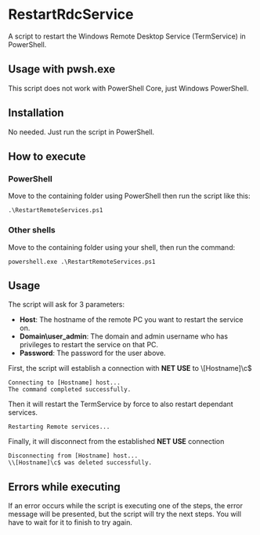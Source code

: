 # RestartRdcService
A script to restart the Windows Remote Desktop Service (TermService) in PowerShell.

## Usage with pwsh.exe
This script does not work with PowerShell Core, just Windows PowerShell.

## Installation
No needed. Just run the script in PowerShell.

## How to execute

### PowerShell

Move to the containing folder using PowerShell then run the script like this:

```
.\RestartRemoteServices.ps1
```

### Other shells

Move to the containing folder using your shell, then run the command:

```
powershell.exe .\RestartRemoteServices.ps1
```

## Usage

The script will ask for 3 parameters:
- **Host**: The hostname of the remote PC you want to restart the service on.
- **Domain\user_admin**: The domain and admin username who has privileges to restart the service on that PC.
- **Password**: The password for the user above.

First, the script will establish a connection with **NET USE** to \\[Hostname]\c$
```
Connecting to [Hostname] host...
The command completed successfully.
```
Then it will restart the TermService by force to also restart dependant services.
```
Restarting Remote services...
```
Finally, it will disconnect from the established **NET USE** connection
```
Disconnecting from [Hostname] host...
\\[Hostname]\c$ was deleted successfully.
```

## Errors while executing

If an error occurs while the script is executing one of the steps, the error message will be presented, but the script will try the next steps. You will have to wait for it to finish to try again.
